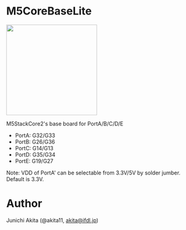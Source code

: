 # M5CoreBaseLite

<img src="https://github.com/akita11/M5Core2BaseLite/blob/master/M5Core2BaseLite.jpg" width="240px">

M5StackCore2's base board for PortA/B/C/D/E

- PortA: G32/G33
- PortB: G26/G36
- PortC: G14/G13
- PortD: G35/G34
- PortE: G19/G27

Note: VDD of PortA' can be selectable from 3.3V/5V by solder jumber. Default is 3.3V.

# Author

Junichi Akita (@akita11, akita@ifdl.jp)
